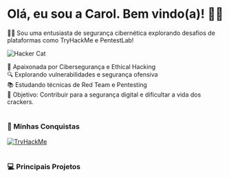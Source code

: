 # Olá, eu sou a Carol. Bem vindo(a)! 🖖🏼

🐱‍💻 Sou uma entusiasta de segurança cibernética explorando desafios de plataformas como TryHackMe e PentestLab!

![Hacker Cat](https://media1.giphy.com/media/v1.Y2lkPTc5MGI3NjExbHk0OXV5cXhha2NiMjVjMjdrdzdldTAwYWNtMmYzZXlhMnc2aXp6dSZlcD12MV9pbnRlcm5hbF9naWZfYnlfaWQmY3Q9Zw/FcqKy4Kj7XOK0hCW4g/giphy.gif)

🚀 Apaixonada por Cibersegurança e Ethical Hacking  
🔍 Explorando vulnerabilidades e segurança ofensiva  
📚 Estudando técnicas de Red Team e Pentesting  
🎯 Objetivo: Contribuir para a segurança digital e dificultar a vida dos crackers. 

#

### 🥇 Minhas Conquistas


[![TryHackMe](https://tryhackme-badges.s3.amazonaws.com/YoruichiBlack.png)](https://tryhackme.com/p/SEU_USUARIO_THM)

#

### 💻 Principais Projetos 

<!--
**YoruichiBlack/YoruichiBlack** is a ✨ _special_ ✨ repository because its `README.md` (this file) appears on your GitHub profile.

Here are some ideas to get you started:

- 🔭 I’m currently working on ...
- 🌱 I’m currently learning ...
- 👯 I’m looking to collaborate on ...
- 🤔 I’m looking for help with ...
- 💬 Ask me about ...
- 📫 How to reach me: ...
- 😄 Pronouns: ...
- ⚡ Fun fact: ...
-->
